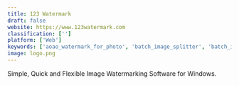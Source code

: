 ```yaml
---
title: 123 Watermark
draft: false 
website: https://www.123watermark.com
classification: ['']
platform: ['Web']
keywords: ['aoao_watermark_for_photo', 'batch_image_splitter', 'batch_image_watermarker', 'batch_photo_watermarker', 'batchmarker', 'chart.xkcd', 'fcorp_imaging', 'faststone_photo_resizer', 'mass_watermark', 'photobulk', 'photobulk_lite', 'pixelmator', 'sizerox', 'visual_watermark', 'watermark_plus', 'watermark.ink', 'watermarkup', 'widsmob_imageconvert', 'bulkwatermark', 'umark']
image: logo.png
---
```

Simple, Quick and Flexible Image Watermarking Software for Windows.
